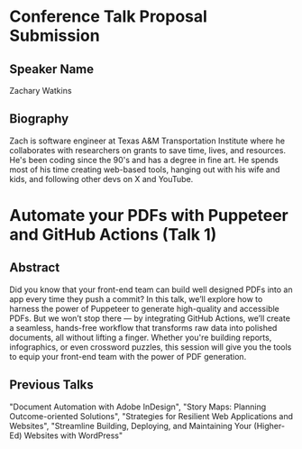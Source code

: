 # Conference Talk Proposal Submission

## Speaker Name

Zachary Watkins

## Biography

Zach is software engineer at Texas A&M Transportation Institute where he collaborates with researchers on grants to save time, lives, and resources. He's been coding since the 90's and has a degree in fine art. He spends most of his time creating web-based tools, hanging out with his wife and kids, and following other devs on X and YouTube.

# Automate your PDFs with Puppeteer and GitHub Actions (Talk 1)

## Abstract

Did you know that your front-end team can build well designed PDFs into an app every time they push a commit? In this talk, we’ll explore how to harness the power of Puppeteer to generate high-quality and accessible PDFs. But we won’t stop there — by integrating GitHub Actions, we’ll create a seamless, hands-free workflow that transforms raw data into polished documents, all without lifting a finger. Whether you're building reports, infographics, or even crossword puzzles, this session will give you the tools to equip your front-end team with the power of PDF generation.

## Previous Talks

"Document Automation with Adobe InDesign", "Story Maps: Planning Outcome-oriented Solutions", "Strategies for Resilient Web Applications and Websites", "Streamline Building, Deploying, and Maintaining Your (Higher-Ed) Websites with WordPress"
